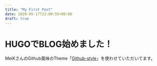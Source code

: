 ```yaml
---
title: "My First Post"
date: 2020-05-17T22:00:55+09:00
draft: true
---
```


# HUGOでBLOG始めました！
MeiKさんのGithub風味のTheme「[Github-style](https://github.com/MeiK2333/github-style)」を使わせていただいてます。
